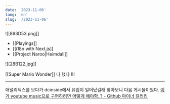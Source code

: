 ```yaml
---
date: '2023-11-06'
lang: 'en'
slug: '/2023-11-06'
---
```


![[893D53.png]]

- [[Playings]]
- [[i18n with Next.js]]
- [[Project Naroo|Heimdall]]

![[28B122.jpg]]

[[Super Mario Wonder]] 다 했다 !!!

---

애널리틱스를 보다가 dcinside에서 유입이 일어났길래 찾아보니 다음 게시물이었다. [이거 youtube music으로 구현하려면 어떻게 해야함..? - Github 마이너 갤러리](https://gall.dcinside.com/mgallery/board/view/?id=github&no=54333)
